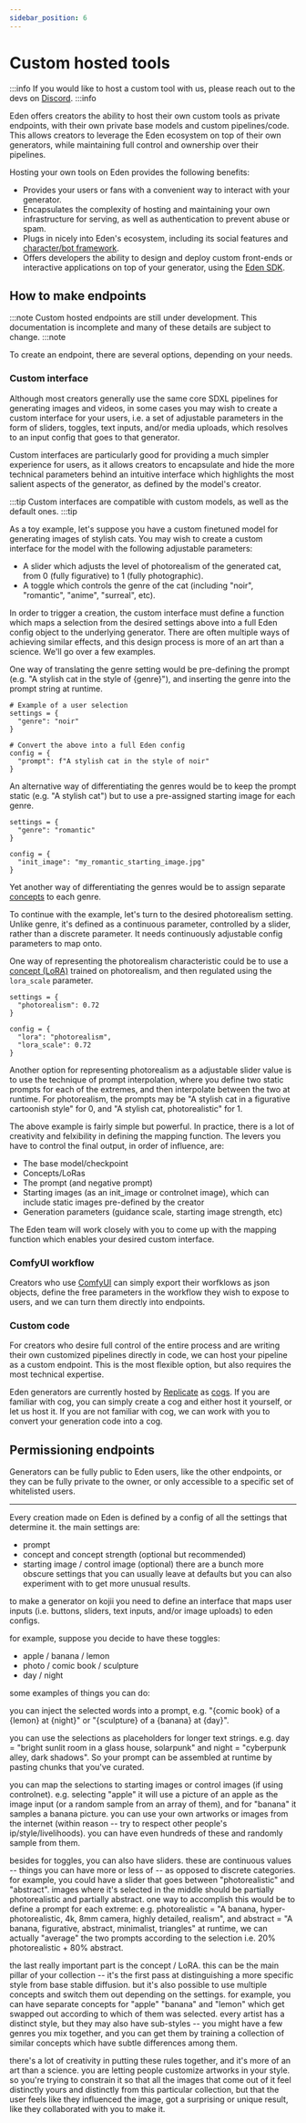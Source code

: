 ```yaml
---
sidebar_position: 6
---
```


# Custom hosted tools

:::info
If you would like to host a custom tool with us, please reach out to the devs on [Discord](https://discord.com/invite/4dSYwDT).
:::info

Eden offers creators the ability to host their own custom tools as private endpoints, with their own private base models and custom pipelines/code. This allows creators to leverage the Eden ecosystem on top of their own generators, while maintaining full control and ownership over their pipelines.

Hosting your own tools on Eden provides the following benefits:
* Provides your users or fans with a convenient way to interact with your generator.
* Encapsulates the complexity of hosting and maintaining your own infrastructure for serving, as well as authentication to prevent abuse or spam.
* Plugs in nicely into Eden's ecosystem, including its social features and [character/bot framework](/docs/guides/agents).
* Offers developers the ability to design and deploy custom front-ends or interactive applications on top of your generator, using the [Eden SDK](/docs/guides/sdk).

## How to make endpoints

:::note
Custom hosted endpoints are still under development. This documentation is incomplete and many of these details are subject to change.
:::note

To create an endpoint, there are several options, depending on your needs.

### Custom interface

Although most creators generally use the same core SDXL pipelines for generating images and videos, in some cases you may wish to create a custom interface for your users, i.e. a set of adjustable parameters in the form of sliders, toggles, text inputs, and/or media uploads, which resolves to an input config that goes to that generator.

Custom interfaces are particularly good for providing a much simpler experience for users, as it allows creators to encapsulate and hide the more technical parameters behind an intuitive interface which highlights the most salient aspects of the generator, as defined by the model's creator.

:::tip
Custom interfaces are compatible with custom models, as well as the default ones.
:::tip

As a toy example, let's suppose you have a custom finetuned model for generating images of stylish cats. You may wish to create a custom interface for the model with the following adjustable parameters:

* A slider which adjusts the level of photorealism of the generated cat, from 0 (fully figurative) to 1 (fully photographic).
* A toggle which controls the genre of the cat (including "noir", "romantic", "anime", "surreal", etc).

In order to trigger a creation, the custom interface must define a function which maps a selection from the desired settings above into a full Eden config object to the underlying generator. There are often multiple ways of achieving similar effects, and this design process is more of an art than a science. We'll go over a few examples.

One way of translating the genre setting would be pre-defining the prompt (e.g. "A stylish cat in the style of {genre}"), and inserting the genre into the prompt string at runtime.

```
# Example of a user selection
settings = {
  "genre": "noir"
}

# Convert the above into a full Eden config
config = {
  "prompt": f"A stylish cat in the style of noir"
}
```

An alternative way of differentiating the genres would be to keep the prompt static (e.g. "A stylish cat") but to use a pre-assigned starting image for each genre.

```
settings = {
  "genre": "romantic"
}

config = {
  "init_image": "my_romantic_starting_image.jpg"
}
```

Yet another way of differentiating the genres would be to assign separate [concepts](/docs/guides/concepts) to each genre.

To continue with the example, let's turn to the desired photorealism setting. Unlike genre, it's defined as a continuous parameter, controlled by a slider, rather than a discrete parameter. It needs continuously adjustable config parameters to map onto.

One way of representing the photorealism characteristic could be to use a [concept (LoRA)](/docs/guides/concepts) trained on photorealism, and then regulated using the `lora_scale` parameter.

```
settings = {
  "photorealism": 0.72
}

config = {
  "lora": "photorealism",
  "lora_scale": 0.72
}
```

Another option for representing photorealism as a adjustable slider value is to use the technique of prompt interpolation, where you define two static prompts for each of the extremes, and then interpolate between the two at runtime. For photorealism, the prompts may be "A stylish cat in a figurative cartoonish style" for 0, and "A stylish cat, photorealistic" for 1.

The above example is fairly simple but powerful. In practice, there is a lot of creativity and felxibility in defining the mapping function. The levers you have to control the final output, in order of influence, are:

* The base model/checkpoint
* Concepts/LoRas
* The prompt (and negative prompt)
* Starting images (as an init_image or controlnet image), which can include static images pre-defined by the creator
* Generation parameters (guidance scale, starting image strength, etc)

The Eden team will work closely with you to come up with the mapping function which enables your desired custom interface.

### ComfyUI workflow

Creators who use [ComfyUI](https://github.com/comfyanonymous/ComfyUI) can simply export their worfklows as json objects, define the free parameters in the workflow they wish to expose to users, and we can turn them directly into endpoints.

### Custom code

For creators who desire full control of the entire process and are writing their own customized pipelines directly in code, we can host your pipeline as a custom endpoint. This is the most flexible option, but also requires the most technical expertise.

Eden generators are currently hosted by [Replicate](https://replicate.com/) as [cogs](https://github.com/replicate/cog). If you are familiar with cog, you can simply create a cog and either host it yourself, or let us host it. If you are not familiar with cog, we can work with you to convert your generation code into a cog.

## Permissioning endpoints

Generators can be fully public to Eden users, like the other endpoints, or they can be fully private to the owner, or only accessible to a specific set of whitelisted users.



---



Every creation made on Eden is defined by a config of all the settings that determine it. the main settings are: 

- prompt
- concept and concept strength (optional but recommended)
- starting image / control image (optional)
there are a bunch more obscure settings that you can usually leave at defaults but you can also experiment with to get more unusual results. 

to make a generator on kojii you need to define an interface that maps user inputs (i.e. buttons, sliders, text inputs, and/or image uploads) to eden configs.

for example, suppose you decide to have these toggles:
- apple / banana / lemon
- photo / comic book / sculpture
- day / night

some examples of things you can do:

you can inject the selected words into a prompt, e.g. "{comic book} of a {lemon} at {night}" or "{sculpture} of a {banana} at {day}". 

you can use the selections as placeholders for longer text strings. e.g. day = "bright sunlit room in a glass house, solarpunk" and night = "cyberpunk alley, dark shadows". So your prompt can be assembled at runtime by pasting chunks that you've curated.

you can map the selections to starting images or control images (if using controlnet). e.g. selecting "apple" it will use a picture of an apple as the image input (or a random sample from an array of them), and for "banana" it samples a banana picture. you can use your own artworks or images from the internet (within reason -- try to respect other people's ip/style/livelihoods). you can have even hundreds of these and randomly sample from them.

besides for toggles, you can also have sliders. these are continuous values -- things you can have more or less of -- as opposed to discrete categories. for example, you could have a slider that goes between "photorealistic" and "abstract". images where it's selected in the middle should be partially photorealistic and partially abstract. one way to accomplish this would be to define a prompt for each extreme:
e.g. photorealistic = "A banana, hyper-photorealistic, 4k, 8mm camera, highly detailed, realism", and abstract = "A banana, figurative, abstract, minimalist, triangles"
at runtime, we can actually "average" the two prompts according to the selection i.e. 20% photorealistic + 80% abstract.

the last really important part is the concept / LoRA. this can be the main pillar of your collection -- it's the first pass at distinguishing a more specific style from base stable diffusion. but it's also possible to use multiple concepts and switch them out depending on the settings. for example, you can have separate concepts for "apple" "banana" and "lemon" which get swapped out according to which of them was selected. every artist has a distinct style, but they may also have sub-styles -- you might have a few genres you mix together, and you can get them by training a collection of similar concepts which have subtle differences among them.

there's a lot of creativity in putting these rules together, and it's more of an art than a science. you are letting people customize artworks in your style. so you're trying to constrain it so that all the images that come out of it feel distinctly yours and distinctly from this particular collection, but that the user feels like they influenced the image, got a surprising or unique result, like they collaborated with you to make it.
